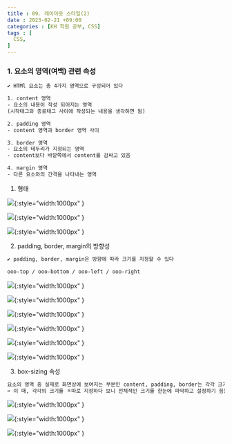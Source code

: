 ```yaml
---
title : 09. 레이아웃 스타일(2)
date : 2023-02-21 +09:00
categories : [KH 학원 공부, CSS]
tags : [
  CSS,
]
---
```

<!-- ![](/assets/img/CSS/aaaa.png){:style="border:1px solid #eaeaea; border-radius: 7px; padding: 0px;" } -->
<!-- ![](/assets/img/CSS/layout21.png){:style="width:1000px" } -->

### 1. 요소의 영역(여백) 관련 속성

```html
✔ HTMl 요소는 총 4가지 영역으로 구성되어 있다

1. content 영역
- 요소의 내용이 작성 되어지는 영역
(시작태그와 종료태그 사이에 작성되는 내용을 생각하면 됨)

2. padding 영역
- content 영역과 border 영역 사이

3. border 영역
- 요소의 테두리가 지정되는 영역
- content보다 바깥쪽에서 content를 감싸고 있음

4. margin 영역
- 다른 요소와의 간격을 나타내는 영역
```

1) 형태

![](/assets/img/CSS/layout21.png){:style="width:1000px" }

![](/assets/img/CSS/layout22.png){:style="width:1000px" }

![](/assets/img/CSS/layout23.png){:style="width:1000px" }

2) padding, border, margin의 방향성

```html
✔ padding, border, margin은 방향에 따라 크기를 지정할 수 있다

ooo-top / ooo-bottom / ooo-left / ooo-right
```

![](/assets/img/CSS/layout24.png){:style="width:1000px" }

![](/assets/img/CSS/layout25.png){:style="width:1000px" }

![](/assets/img/CSS/layout26.png){:style="width:1000px" }

![](/assets/img/CSS/layout27.png){:style="width:1000px" }

![](/assets/img/CSS/layout28.png){:style="width:1000px" }

![](/assets/img/CSS/layout29.png){:style="width:1000px" }

3) box-sizing 속성

```html
요소의 영역 중 실제로 화면상에 보여지는 부분인 content, padding, border는 각각 크기를 지정할 수 있음
➡ 이 때, 각각의 크기를 ㅈ따로 지정하다 보니 전체적인 크기를 한눈에 파악하고 설정하기 힘들다
```

![](/assets/img/CSS/layout30.png){:style="width:1000px" }

![](/assets/img/CSS/layout31.png){:style="width:1000px" }

![](/assets/img/CSS/layout32.png){:style="width:1000px" }
